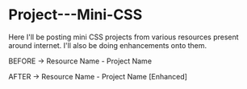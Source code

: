 # Project---Mini-CSS

Here I'll be posting mini CSS projects from various resources present around internet. I'll also be doing enhancements onto them.

BEFORE -> Resource Name - Project Name

AFTER -> Resource Name - Project Name [Enhanced]
